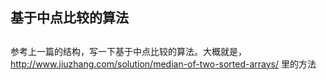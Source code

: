 ## 基于中点比较的算法

## 

参考上一篇的结构，写一下基于中点比较的算法。大概就是，http://www.jiuzhang.com/solution/median-of-two-sorted-arrays/ 里的方法



  




